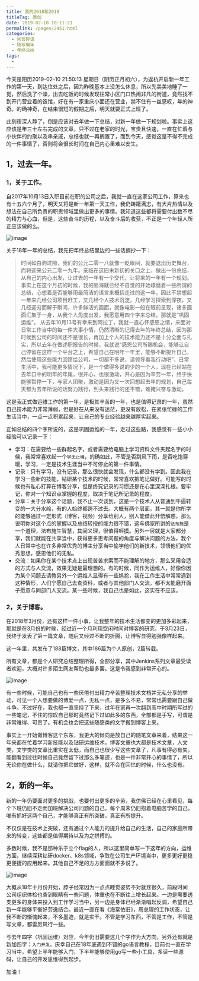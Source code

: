 ```yaml
---
title: 我的2018和2019
titleTag: 原创
date: 2019-02-10 10:11:21
permalink: /pages/2451.html
categories:
  - 闲言碎语
  - 随写编年
  - 年终总结
tags:
  - 
---
```


今天是阳历2019-02-10 21:50:13 星期日（阴历正月初六），为返杭开启新一年工作的第一天，到达住处之后，因为昨晚基本上没怎么休息，所以先美美地睡了一觉，然后洗了个澡，出去吃饭的时候发现往常小区门口热闹非凡的街道，竟然找不到开门营业着的饭馆，好在有一家重庆小面还在营业，禁不住有一丝感叹，年的神奇。的确神奇，在结束很短的假期之后，明天就要正式上班了。

此刻夜深人静了，倒是应该对去年做一下总结，对新一年做一下规划啦。事实上这应该是年三十左右完成的文章，只不过在老家的时光，宝贵且快速，一直在忙着与小伙伴的约聚以及串亲戚，总结也就一再搁置了，而到今天，感觉这是不得不完成的一件事情了，否则将会很长时间在自己内心里难以安生。

## 1，过去一年。

### 1，关于工作。

自2017年10月13日入职目前在职的公司之后，我就一直在这家公司工作，算来也有十五六个月了，明天又将是新一年第一天工作，我仍踌躇满志，有大片热情以及想法在自己所负责的职责领域里做出更多的事情。我知道这些都将需要付出数不尽的精力与心血，但是，这些奋斗的历程，以及奋斗后的收获，不正是一个年轻人所正应该做的么。

![image](http://t.eryajf.net/imgs/2021/09/2ae2a4b73723f8c6.jpg)

关于18年一年的总结，我先把年终总结里边的一些话摘抄一下：

> 时间如白驹过隙，我们的公元二零一八就像一眨眼间，就要退出历史舞台，而将迎来公元二零一九年。亲临在这旧末新初的关口之上，做出一份总结，从自己的内心出发，让过去的一年有一个交代，让将来的一年有一个规划。
> 事实上在这个月初的时候，我的脑海就已经不自觉的开始琢磨着一些所谓的总结，心想着是否能够用最简洁的语言来概括走过的这一年，因此不禁想起一年来几经公司项目赶工，又几经个人技术沉淀，几经学习探索到深夜，又几经迎刃而解于瞬间，许多鲜活的画面，就像电影一般在眼前呈现，诸多画面汇集于一身，从我个人角度出发，我愿意用四个字来总结，那就是“巩固运维”。
> 从去年10月13号有幸来到阿拉丁，我就一直心怀感恩之情，来面对日常工作当中的每一件大事小情，仍然清晰的记得去年的年终总结，因为那时候到公司的时间还不是很长，再加上个人的技术能力还不是十分全面与扎实，所以去年在做述职报告的时候，我就说“感恩公司所赐机会，能够让自己停留在这样一个平台之上，希望自己在明年一年里，能够不断提升自己，然后使用这些能力回馈给公司，一切都不多说，请领导看我行动吧”，日常生活中，我可能更多情况下，是一个做得多说的少的一个人，现在已经站在去年口中的明年的年尾，很开心，也很激动，开心是因为辛劳一年，终于快能够暂停一下，与家人团聚，激动是因为又一次回想起去年的规划，自己每天都为去年所说的话努力践行，到头来践行的还不错，难掩兴奋与激动。

这是我正式做运维工作的第一年，是极其辛苦的一年，也是值得记录的一年，虽然自己技术能力非常薄弱，但是好在从来没有迷茫，更没有放松，在紧张忙碌的工作生活当中，一点一点积累起来，让自己的专业经验越来越厚实起来。

正如总结的四个字所说的，这是巩固运维的一年，走过这些路，我感觉有一些小小经验可以记录一下：

- 学习：在需要给一些群起名字，或者需要给电脑上学习资料文件夹起名字的时候，我常常喜欢起一个`学无止境`，的确如此，不管是否刮风下雨，是否吃饱穿暖，学习，一定是技术生涯当中不可停止的第一件事情。
- 记录：只有学习，没有记录，那么很快就会发现，什么都没有学到。因此我在学习一些新的技能，钻研某个技术的时候，常常喜欢把笔记做好。可能写的时候也有私心打算在博客分享，但是终究记录的习惯还是在心里深深扎根。要牢记，你对一个知识点掌握的程度，取决于笔记所记录的程度。
- 分享：关于分享这个话题，我不止一次谈到，这是一个技术人从普通到牛逼转变的一大分水岭，有的人始终都跨不过去。大概有两个层面，其一就是你所学的能够通过一定形式（博客，视频）分享给别人，别人能借此开悟解惑，那么说明你对这个点的掌握以及总结转授的能力很不错，这与佛家所讲的`法布施`是一个道理，法布施生智慧，其间义理，很值得咂摸。另外一层就是大家都分享，我们就能在共享当中，获得更多思考问题的角度与解决问题的方法，我个人日常中也在许多非常优秀的博主分享当中偷学他们的新技术，领悟他们的优秀思想，感恩他们的无私。
- 交流：如果你在某个技术点上出现苦苦求索而不能理解的地方，那么采用合适的方式与人交流，效果无疑是最理想的。有的时候，同作为运维人，好像你因为某个问题去请教另外一个运维人显得有一些尴尬，我在工作生活中常常遇到这种情形，人们宁愿自己去查资料，或者与其他部门人交流，都不太能磨开面子愿意与同部门人交流。某一些时候，我自己也是如此，这实在不应该。

### 2，关于博客。

在2018年3月份，还有这样一件小事，让我整年的技术生活都变的更加多彩起来，那就是在3月份的时候，经过近一个月利用空闲时间对博客的研究，于3月23日，我终于发表了第一篇文章，随后又经过不断的折腾，让博客显得勉强像样起来。

这一年里，共发布了188篇博文，其中186篇为个人原创，2篇转载。

所有文章，都是个人研究总结整理所得，全部分享，其中Jenkins系列文章最受读者欢迎，大概对许多陌生网友帮助也最多罢。这是令我感到非常开心的。

![image](http://t.eryajf.net/imgs/2021/09/a2ea1efef693bde1.jpg)

有一些时候，可能自己也有一些厌倦付出精力辛苦整理技术文档并无私分享的举动，可见一个人想要做的博爱一点，无私一点，是多么不易，常常也需要跟自己做斗争。不过好在，我也都一直坚持了下来，过年在家再一次翻到高中时期所写过的一些笔记，不住的惊叹自己那时竟然记下过如此多的东西，全部都是手写，可谓是非常难得、可贵了。有机会也会把这些随感类的文字搬到博客上来。

事实上一开始做博客这个东东，我更大的倾向是放自己的随笔文章来着，结果这一年来都在忙着学习新技能以及钻研运维技术，博客文章也大都是技术文章，人文类，文学类的文章比重实在太低，而自己也很少写这些文章了，凡事有得必有失，能翻看到过往时候自己竟然留下过那么多笔迹，也是一件非常开心的事情了，所以无论你在做什么，就请你把它做好，这样，就不会在回忆的时候，什么也没有。

## 2，新的一年。

新的一年仍要面对更多的挑战，也要付出更多的辛劳，我仿佛已经在心里看见，每个下班仍旧不走而加班解决公司问题的自己，每个周末仍旧抱着电脑苦学的自己，唯有抓好这两个自己，才能够真正有所突破，真正有所提升。

不仅仅是在技术上突破，还有通过个人能力的提升给自己的生活，自己的家庭所带来的转变，这些都是值得期待以及为之拼搏的。

多数时候，我不是那种乐于立个flag的人，所以这里简单写一下这年的方向，运维方面，继续深耕钻研docker、k8s领域，争取在公司生产环境当中，更多更好更稳更便捷的应用起来。其他自己不足的方方面面就不多说了。

![image](http://t.eryajf.net/imgs/2021/09/aa5d3ebf60cadfec.jpg)

大概从18年十月份开始，脖子经常因为一点点睡觉姿势不对就疼很久，前段时间公司组织体检也查到眼睛有一些问题，体重也在不断往上增长起来。一边是需要透支更多的身体来投入到工作学习当中，另一边是身体已经渐渐唱起反调，希望自己新一年能够平衡好劳逸结合。最近一直在看《海棠依旧》，周总理的工作状态，让我不断的惭愧起来，不多墨迹，就是实干。不管是学习东西，不管是工作，不管是写文章，都雷厉风行一些。

与去年四字（巩固运维）对应，今年仍旧需要这几个字作为大方向，另外还有就是新加四字：`入门开发`。庆幸自己在18年底遇到不错的go语言教程，目前也一直在学习当中，希望上半年能够入门，下半年能够使用go写一些小工具，多读一些源码，让自己的开发思维得到起步。

加油！
